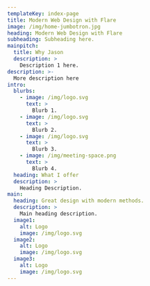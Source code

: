 ```yaml
---
templateKey: index-page
title: Modern Web Design with Flare
image: /img/home-jumbotron.jpg
heading: Modern Web Design with Flare
subheading: Subheading here.
mainpitch:
  title: Why Jason
  description: >
    Description 1 here.
description: >-
  More description here
intro:
  blurbs:
    - image: /img/logo.svg
      text: >
        Blurb 1.
    - image: /img/logo.svg
      text: >
        Blurb 2.
    - image: /img/logo.svg
      text: >
        Blurb 3.
    - image: /img/meeting-space.png
      text: >
        Blurb 4.
  heading: What I offer
  description: >
    Heading Description.
main:
  heading: Great design with modern methods.
  description: >
    Main heading description.
  image1:
    alt: Logo
    image: /img/logo.svg
  image2:
    alt: Logo
    image: /img/logo.svg
  image3:
    alt: Logo
    image: /img/logo.svg
---
```

